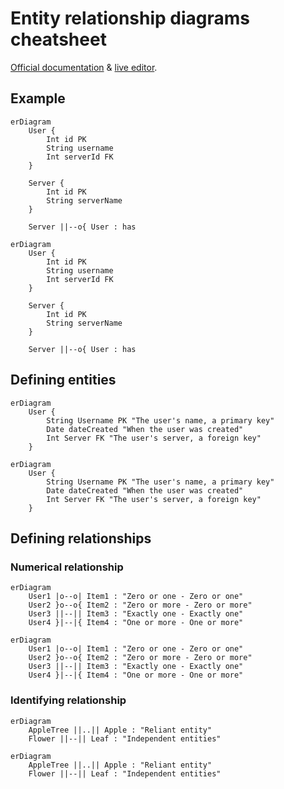 # Entity relationship diagrams cheatsheet

[Official documentation](https://mermaid-js.github.io/mermaid/#/entityRelationshipDiagram) & [live editor](https://mermaid-js.github.io/mermaid-live-editor/edit#pako:eNp9kdFqwyAUhl9FznXTB8hdiTIC6xwmLRS8cXq6ypJYrCmMJO8-syVbs5V5p-f7zn_kdKCdQUgBPbXq1ataNuT7ZLui5FsmyNCv131HKHvM90wckg2lghUFSclJXe4afZ8kriNc0HhJyblSGv8l86c9zzMWWQmVVS8VkqPzEm6dP_m_UjxqtNdlztx3RPsfVLsr-gX4VbnFkrxk28jaRletWbZ9FpzusjLJNiV74OIwi9P7Z0ITlG3uWYu55xQJzhv0aGLe8tuEwApq9LWyJq6qG2sSwglrlDCKRvm3URki156NCsiMDc5DelTVBVeg2uCK90ZDGnyLMzRtfKKGDwePlnE).

## Example

```mermaid
erDiagram
    User {
        Int id PK
        String username
        Int serverId FK
    }

    Server {
        Int id PK
        String serverName
    }

    Server ||--o{ User : has
```

```
erDiagram
    User {
        Int id PK
        String username
        Int serverId FK
    }

    Server {
        Int id PK
        String serverName
    }

    Server ||--o{ User : has
```

## Defining entities

```mermaid
erDiagram
    User {
        String Username PK "The user's name, a primary key"
        Date dateCreated "When the user was created"
        Int Server FK "The user's server, a foreign key"
    }
```

```
erDiagram
    User {
        String Username PK "The user's name, a primary key"
        Date dateCreated "When the user was created"
        Int Server FK "The user's server, a foreign key"
    }
```

## Defining relationships

### Numerical relationship

```mermaid
erDiagram
    User1 |o--o| Item1 : "Zero or one - Zero or one"
    User2 }o--o{ Item2 : "Zero or more - Zero or more"
    User3 ||--|| Item3 : "Exactly one - Exactly one"
    User4 }|--|{ Item4 : "One or more - One or more"
```

```
erDiagram
    User1 |o--o| Item1 : "Zero or one - Zero or one"
    User2 }o--o{ Item2 : "Zero or more - Zero or more"
    User3 ||--|| Item3 : "Exactly one - Exactly one"
    User4 }|--|{ Item4 : "One or more - One or more"
```

### Identifying relationship

```mermaid
erDiagram
    AppleTree ||..|| Apple : "Reliant entity"
    Flower ||--|| Leaf : "Independent entities"
```

```
erDiagram
    AppleTree ||..|| Apple : "Reliant entity"
    Flower ||--|| Leaf : "Independent entities"
```
